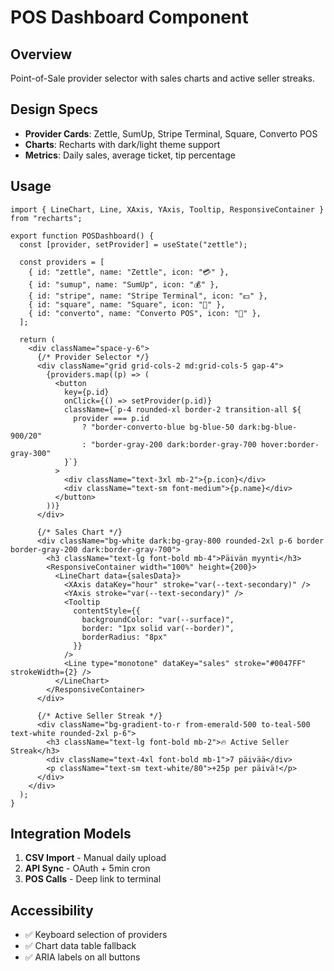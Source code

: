 # POS Dashboard Component

## Overview

Point-of-Sale provider selector with sales charts and active seller streaks.

## Design Specs

- **Provider Cards**: Zettle, SumUp, Stripe Terminal, Square, Converto POS
- **Charts**: Recharts with dark/light theme support
- **Metrics**: Daily sales, average ticket, tip percentage

## Usage

```tsx
import { LineChart, Line, XAxis, YAxis, Tooltip, ResponsiveContainer } from "recharts";

export function POSDashboard() {
  const [provider, setProvider] = useState("zettle");

  const providers = [
    { id: "zettle", name: "Zettle", icon: "💳" },
    { id: "sumup", name: "SumUp", icon: "💰" },
    { id: "stripe", name: "Stripe Terminal", icon: "💵" },
    { id: "square", name: "Square", icon: "🔲" },
    { id: "converto", name: "Converto POS", icon: "🚀" },
  ];

  return (
    <div className="space-y-6">
      {/* Provider Selector */}
      <div className="grid grid-cols-2 md:grid-cols-5 gap-4">
        {providers.map((p) => (
          <button
            key={p.id}
            onClick={() => setProvider(p.id)}
            className={`p-4 rounded-xl border-2 transition-all ${
              provider === p.id
                ? "border-converto-blue bg-blue-50 dark:bg-blue-900/20"
                : "border-gray-200 dark:border-gray-700 hover:border-gray-300"
            }`}
          >
            <div className="text-3xl mb-2">{p.icon}</div>
            <div className="text-sm font-medium">{p.name}</div>
          </button>
        ))}
      </div>

      {/* Sales Chart */}
      <div className="bg-white dark:bg-gray-800 rounded-2xl p-6 border border-gray-200 dark:border-gray-700">
        <h3 className="text-lg font-bold mb-4">Päivän myynti</h3>
        <ResponsiveContainer width="100%" height={200}>
          <LineChart data={salesData}>
            <XAxis dataKey="hour" stroke="var(--text-secondary)" />
            <YAxis stroke="var(--text-secondary)" />
            <Tooltip 
              contentStyle={{
                backgroundColor: "var(--surface)",
                border: "1px solid var(--border)",
                borderRadius: "8px"
              }}
            />
            <Line type="monotone" dataKey="sales" stroke="#0047FF" strokeWidth={2} />
          </LineChart>
        </ResponsiveContainer>
      </div>

      {/* Active Seller Streak */}
      <div className="bg-gradient-to-r from-emerald-500 to-teal-500 text-white rounded-2xl p-6">
        <h3 className="text-lg font-bold mb-2">🔥 Active Seller Streak</h3>
        <div className="text-4xl font-bold mb-1">7 päivää</div>
        <p className="text-sm text-white/80">+25p per päivä!</p>
      </div>
    </div>
  );
}
```

## Integration Models

1. **CSV Import** - Manual daily upload
2. **API Sync** - OAuth + 5min cron
3. **POS Calls** - Deep link to terminal

## Accessibility

- ✅ Keyboard selection of providers
- ✅ Chart data table fallback
- ✅ ARIA labels on all buttons

